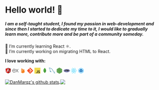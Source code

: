 # Hello world! 👋

##### I am a self-taught student, I found my passion in web-development and since then I started to dedicate my time to it, I would like to gradually learn more, contribute more and be part of a community someday.

🌱 I’m currently learning React ⚛️.
<br>
🔭 I’m currently working on migrating HTML to React.

**I love working with:** 

<code><img height="20" src="https://raw.githubusercontent.com/devicons/devicon/2809b567852a4648062a2d3e7c1c531367458c0b/icons/angularjs/angularjs-original.svg"></code>
<code><img height="20" src="https://raw.githubusercontent.com/devicons/devicon/2809b567852a4648062a2d3e7c1c531367458c0b/icons/express/express-original.svg"></code>
<code><img height="20" src="https://raw.githubusercontent.com/devicons/devicon/2809b567852a4648062a2d3e7c1c531367458c0b/icons/firebase/firebase-plain.svg"></code>
<code><img height="20" src="https://raw.githubusercontent.com/devicons/devicon/2809b567852a4648062a2d3e7c1c531367458c0b/icons/git/git-original.svg"></code>
<code><img height="20" src="https://raw.githubusercontent.com/devicons/devicon/2809b567852a4648062a2d3e7c1c531367458c0b/icons/javascript/javascript-original.svg"></code>
<code><img height="20" src="https://raw.githubusercontent.com/devicons/devicon/2809b567852a4648062a2d3e7c1c531367458c0b/icons/mongodb/mongodb-original.svg"></code>
<code><img height="20" src="https://raw.githubusercontent.com/devicons/devicon/2809b567852a4648062a2d3e7c1c531367458c0b/icons/mysql/mysql-original.svg"></code>
<code><img height="20" src="https://raw.githubusercontent.com/devicons/devicon/2809b567852a4648062a2d3e7c1c531367458c0b/icons/nodejs/nodejs-plain.svg"></code>
<code><img height="20" src="https://github.com/devicons/devicon/blob/master/icons/php/php-original.svg"></code>
<code><img height="20" src="https://raw.githubusercontent.com/devicons/devicon/2809b567852a4648062a2d3e7c1c531367458c0b/icons/react/react-original.svg"></code>
<code><img height="20" src="https://raw.githubusercontent.com/devicons/devicon/2809b567852a4648062a2d3e7c1c531367458c0b/icons/webpack/webpack-original.svg"></code>



<a href="https://github.com/anuraghazra/github-readme-stats">
  <img align="center" src="https://github-readme-stats.vercel.app/api?username=danmarqz&show_icons=true&include_all_commits=true&theme=dracula" alt="DanMarqz's github stats" />
</a>

<a href="https://github.com/anuraghazra/github-readme-stats">
  <img align="center" src="https://github-readme-stats.vercel.app/api/top-langs/?username=danmarqz&layout=compact&theme=dracula" />
</a>

<!--
**DanMarqz/danmarqz** is a ✨ _special_ ✨ repository because its `README.md` (this file) appears on your GitHub profile.

Here are some ideas to get you started:

- 🔭 I’m currently working on ...
- 🌱 I’m currently learning ...
- 👯 I’m looking to collaborate on ...
- 🤔 I’m looking for help with ...
- 💬 Ask me about ...
- 📫 How to reach me: ...
- 😄 Pronouns: ...
- ⚡ Fun fact: ...
-->
